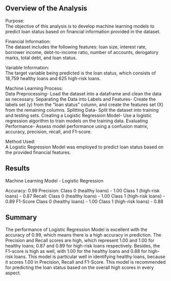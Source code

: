 ## Overview of the Analysis

Purpose:  
The objective of this analysis is to develop machine learning models to predict loan status based on financial information provided in the dataset.

Financial Information:  
The dataset includes the following features: loan size, interest rate, borrower income, debt-to-income ratio, number of accounts, derogatory marks, total debt, and loan status.

Variable Information:  
The target variable being predicted is the loan status, which consists of 18,759 healthy loans and 625 high-risk loans.

Machine Learning Process:  
Data Preprocessing- Load the dataset into a dataframe and clean the data as necessary.
Separating the Data into Labels and Features- Create the labels set (y) from the “loan status” column, and create the features set (X) from the remaining columns.
Splitting Data- Split the dataset into training and testing sets.
Creating a Logistic Regression Model- Use a logistic regression algorithm to train models on the training data.
Evaluating Performance- Assess model performance using a confusion matrix, accuracy, precision, recall, and F1-score.

Method Used:  
A Logistic Regression Model was employed to predict loan status based on the provided financial features.

## Results

Machine Learning Model - Logistic Regression  

Accuracy: 0.99
Precision:
Class 0 (healthy loans) - 1.00
Class 1 (high-risk loans) - 0.87
Recall:
Class 0 (healthy loans) - 1.00
Class 1 (high-risk loans) - 0.89
F1-Score
Class 0 (healthy loans) - 1.00
Class 1 (high-risk loans) - 0.88

## Summary

The performance of Logistic Regression Model is excellent with the accuracy of 0.99, which means there is a high accuracy in prediction. The Precision and Recall scores are high, which represent 1.00 and 1.00 for healthy loans; 0.87 and 0.89 for high-risk loans respectively. Besides, the F1-score is high as well, with 1.00 for the healthy loans and 0.88 for high-risk loans. This model is particular well in identifying healthy loans, because it scores 1.00 in Precision, Recall and F1-Score. This model is recommended for predicting the loan status based on the overall high scores in every aspect. 
